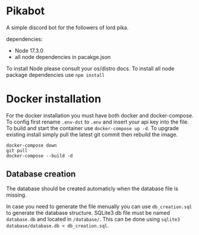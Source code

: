 # Pikabot
A simple discord bot for the followers of lord pika.

dependencies:
 - Node 17.3.0
 - all node dependencies in pacakge.json

To install Node please consult your os/distro docs.
To install all node package dependencies use `npm install`

# Docker installation

For the docker installation you must have both docker and docker-compose.
To config first rename `.env-dst` to `.env` and insert your api key into the file.
To build and start the container use `docker-compose up -d`.
To upgrade existing install simply pull the latest git commit then rebuild the image.
```
docker-compose down
git pull
docker-compose --build -d
```

## Database creation
The database should be created automaticly when the database file is missing.

In case you need to generate the file menually you can use `db_creation.sql` to generate the database structure.
SQLite3 db file must be named `database.db` and located in `/database/`.
This can be done using `sqlite3 database/database.db < db_creation.sql`.
